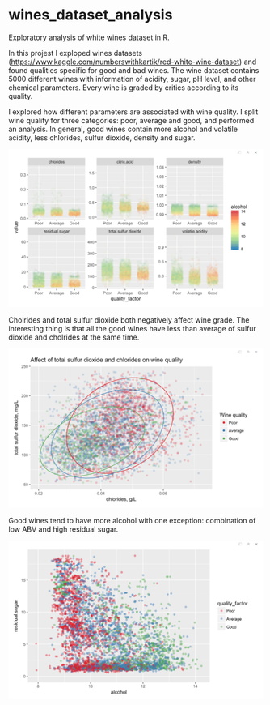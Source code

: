 # wines_dataset_analysis
Exploratory analysis of white wines dataset in R.

In this projest I exploped wines datasets (https://www.kaggle.com/numberswithkartik/red-white-wine-dataset) and found qualities specific for good and bad wines.
The wine dataset contains 5000 different wines with information of acidity, sugar, pH level, and other chemical parameters. Every wine is graded by critics according to its quality.

I explored how different parameters are associated with wine quality. I split wine quality for three categories: poor, average and good, and performed an analysis. In general, good wines contain more alcohol and volatile acidity, less chlorides, sulfur dioxide, density and sugar. 

![pic.1](https://github.com/SofiaGodovykh/wines_dataset_analysis/blob/master/pic1.png)

Cholrides and total sulfur dioxide both negatively affect wine grade. The interesting thing is that all the good wines have less than average of sulfur dioxide and cholrides at the same time. 

![pic.2](https://github.com/SofiaGodovykh/wines_dataset_analysis/blob/master/pic2.png)

Good wines tend to have more alcohol with one exception: combination of low ABV and high residual sugar.

![pic.3](https://github.com/SofiaGodovykh/wines_dataset_analysis/blob/master/pic3.png)
